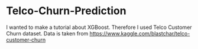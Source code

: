 # Telco-Churn-Prediction
I wanted to make a tutorial about XGBoost. Therefore I used Telco Customer Churn dataset.
Data is taken from https://www.kaggle.com/blastchar/telco-customer-churn
